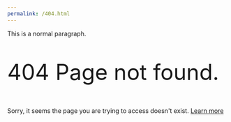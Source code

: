 ```yaml
---
permalink: /404.html
---
```


<html>
<head>
<style>
p.ex1 {
  font-size: 30px;
}
p.ex2 {
  font-size: 50px;
}
</style>
</head>
<body>

<p>This is a normal paragraph.</p>
<p class="ex2">404 Page not found.</p>

</body>
</html>

Sorry, it seems the page you are trying to access doesn't exist.
<a href="https://en.wikipedia.org/wiki/HTTP_404">Learn more</a>
